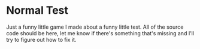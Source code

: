 # Normal Test
Just a funny little game I made about a funny little test. All of the source code should be here, let me know if there's something that's missing and I'll try to figure out how to fix it.
